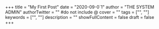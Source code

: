 +++
title = "My First Post"
date = "2020-09-0`1"
author = "THE SYSTEM ADMIN"
authorTwitter = "" #do not include @
cover = ""
tags = ["", ""]
keywords = ["", ""]
description = ""
showFullContent = false
draft = false
+++

